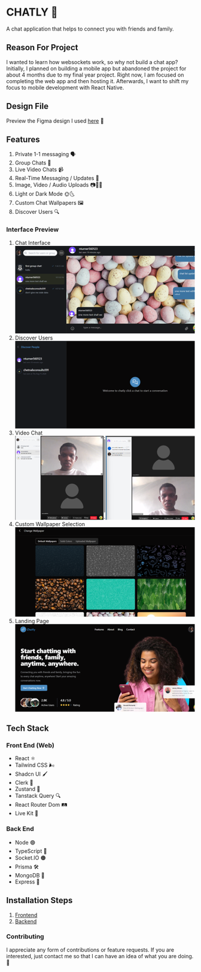 # CHATLY 💬

A chat application that helps to connect you with friends and family.

## Reason For Project
I wanted to learn how websockets work, so why not build a chat app? Initially, I planned on building a mobile app but abandoned the project for about 4 months due to my final year project. Right now, I am focused on completing the web app and then hosting it. Afterwards, I want to shift my focus to mobile development with React Native.

## Design File
Preview the Figma design I used [here](https://www.figma.com/design/jZ69GqMP9gfza5jgGjn0Fq/Chat-Web-UI-Kit-(Community)) 🎨

## Features
1. Private 1-1 messaging 🗣️
2. Group Chats 👥
3. Live Video Chats 📹
4. Real-Time Messaging / Updates 💬
5. Image, Video / Audio Uploads 📷🎥🎵
6. Light or Dark Mode 🌞🌜
7. Custom Chat Wallpapers 🖼️
8. Discover Users 🔍

### Interface Preview
1. Chat Interface
![interface-preview](./screenshots/chat%20interface.png)
2. Discover Users
![discover-users](./screenshots/discover%20users.png)
3. Video Chat
![video-chat](./screenshots/video%20chat.png)
4. Custom Wallpaper Selection
![custom-wallpaper](./screenshots/custom%20wallpaper.png)
5. Landing Page
![landing-page](./screenshots/landing-page.png)


## Tech Stack

### Front End (Web)
- React ⚛️
- Tailwind CSS 🌬️
- Shadcn UI 🖌️
- Clerk 🔑
- Zustand 🐻
- Tanstack Query 🔍
- React Router Dom 🛤️
- Live Kit 🎥

### Back End
- Node 🟢
- TypeScript 🔷
- Socket.IO 🟠
- Prisma 🛠️
- MongoDB 🍃
- Express 🚂

## Installation Steps
1. [Frontend](https://github.com/Nathan-Somto/Chatly/tree/main/frontend) 
2. [Backend](https://github.com/Nathan-Somto/Chatly/tree/main/backend) 

### Contributing
I appreciate any form of contributions or feature requests. If you are interested, just contact me so that I can have an idea of what you are doing. 🤝